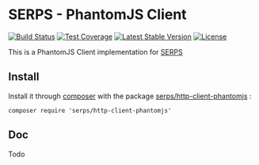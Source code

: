 SERPS - PhantomJS Client
========================

[![Build Status](https://travis-ci.org/serp-scrape/http-client-phantomjs.svg?branch=master)](https://travis-ci.org/serp-scrape/http-client-phantomjs)
[![Test Coverage](https://codeclimate.com/github/serp-scrape/http-client-phantomjs/badges/coverage.svg)](https://codeclimate.com/github/serp-scrape/http-client-phantomjs)
[![Latest Stable Version](https://poser.pugx.org/serps/http-client-phantomjs/version)](https://packagist.org/packages/serps/http-client-phantomjs)
[![License](https://poser.pugx.org/serps/http-client-phantomjs/license)](https://packagist.org/packages/serps/http-client-phantomjs)


This is a PhantomJS Client implementation for [SERPS](https://github.com/serp-scrape/serps)

Install
-------

Install it through [composer](https://getcomposer.org/) with the package 
[serps/http-client-phantomjs](https://packagist.org/packages/serps/http-client-phantomjs) : 

``composer require 'serps/http-client-phantomjs'``

Doc
---

Todo
